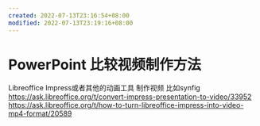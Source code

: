 ```yaml
---
created: 2022-07-13T23:16:54+08:00
modified: 2022-07-13T23:19:16+08:00
---
```


# PowerPoint 比较视频制作方法

Libreoffice Impress或者其他的动画工具 制作视频 比如synfig
https://ask.libreoffice.org/t/convert-impress-presentation-to-video/33952
https://ask.libreoffice.org/t/how-to-turn-libreoffice-impress-into-video-mp4-format/20589
